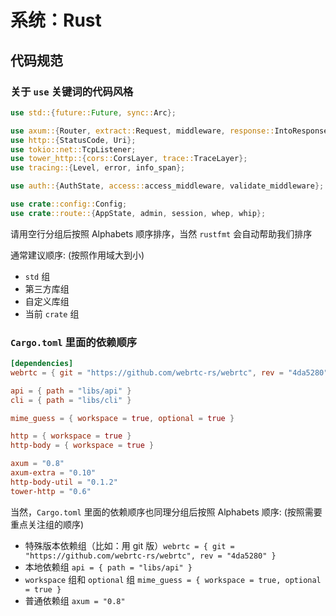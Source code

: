 # 系统：Rust

<Card
  url="https://kaisery.github.io/trpl-zh-cn/title-page.html"
  title="Rust 程序设计语言 简体中文版"
  describe="本书的英文原版作者为 Steve Klabnik 和 Carol Nichols，并由 Rust 社区补充完善。本简体中文译本由 Rust 中文社区翻译。"
/>

<Card
  url="https://course.rs/about-book.html"
  title="关于本书 - Rust语言圣经(Rust Course)"
  describe="Rust 语言真的好：连续八年成为全世界最受欢迎的语言、没有 GC 也无需手动内存管理、性能比肩 C++/C 还能直接调用它们的代码、安全性极高 - 总有公司说使用 Rust 后以前的大部分 bug 都将自动消失、全世界最好的包管理工具 Cargo 等等。但..."
/>

<Card
  url="https://lotabout.me/2017/rust-error-handling/"
  title="简谈 Rust 中的错误处理 | 三点水"
  describe="在学习 Rust 的过程中，错误处理是一个必需要迈过的坎。主要原因是所有的标准库都以统一的方式处理错误，我们就来谈一谈 Rust 中是如何处理错误的吧。"
/>

## 代码规范

<Card
  url="https://wangchujiang.com/rust-cn-document-for-docker/style-guide-cn/index.html"
  title="Rust 语言风格指南"
  describe="通过坚持使用既定的风格指南（如本指南），开发者无需制定特别的风格规则，也无需与其他开发者争论应使用何种样式规则，从而节省了时间、沟通成本和精神耗损。"
/>


### 关于 `use` 关键词的代码风格

```rust
use std::{future::Future, sync::Arc};

use axum::{Router, extract::Request, middleware, response::IntoResponse, routing::get};
use http::{StatusCode, Uri};
use tokio::net::TcpListener;
use tower_http::{cors::CorsLayer, trace::TraceLayer};
use tracing::{Level, error, info_span};

use auth::{AuthState, access::access_middleware, validate_middleware};

use crate::config::Config;
use crate::route::{AppState, admin, session, whep, whip};
```

请用空行分组后按照 Alphabets 顺序排序，当然 `rustfmt` 会自动帮助我们排序

通常建议顺序: (按照作用域大到小)
- `std` 组
- 第三方库组
- 自定义库组
- 当前 `crate` 组

### `Cargo.toml` 里面的依赖顺序

```toml
[dependencies]
webrtc = { git = "https://github.com/webrtc-rs/webrtc", rev = "4da5280" }

api = { path = "libs/api" }
cli = { path = "libs/cli" }

mime_guess = { workspace = true, optional = true }

http = { workspace = true }
http-body = { workspace = true }

axum = "0.8"
axum-extra = "0.10"
http-body-util = "0.1.2"
tower-http = "0.6"
```


当然，`Cargo.toml` 里面的依赖顺序也同理分组后按照 Alphabets 顺序: (按照需要重点关注组的顺序)
- 特殊版本依赖组（比如：用 git 版）`webrtc = { git = "https://github.com/webrtc-rs/webrtc", rev = "4da5280" }`
- 本地依赖组 `api = { path = "libs/api" }`
- `workspace` 组和 `optional` 组 `mime_guess = { workspace = true, optional = true }`
- 普通依赖组 `axum = "0.8"`

